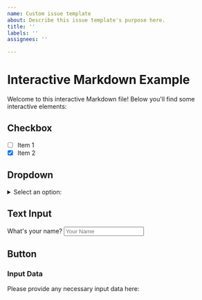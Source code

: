 ```yaml
---
name: Custom issue template
about: Describe this issue template's purpose here.
title: ''
labels: ''
assignees: ''

---
```



# Interactive Markdown Example

Welcome to this interactive Markdown file! Below you'll find some interactive elements:

## Checkbox

- [ ] Item 1
- [x] Item 2

## Dropdown

<details>
<summary>Select an option:</summary>

- Option 1
- Option 2
- Option 3

</details>

## Text Input

What's your name? <input type="text" placeholder="Your Name">

## Button

### Input Data
Please provide any necessary input data here:
